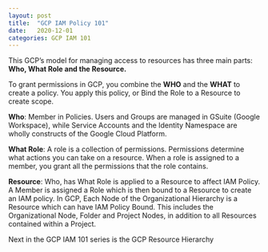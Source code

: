 ```yaml
---
layout: post
title:  "GCP IAM Policy 101"
date:   2020-12-01
categories: GCP IAM 101
---
```



This GCP’s model for managing access to resources has three main parts: **Who, What Role and the Resource.**

To grant permissions in GCP, you combine the **WHO** and the **WHAT** to create a policy.  You apply this policy, or Bind the Role to a Resource to create scope. 

**Who**: Member in Policies. Users and Groups are managed in GSuite (Google Workspace), while Service Accounts and the Identity Namespace are wholly constructs of the Google Cloud Platform.  

**What Role**: A role is a collection of permissions. Permissions determine what actions you can take on a resource. When a role is assigned to a member, you grant all the permissions that the role contains. 

**Resource**: Who, has What Role is applied to a Resource to affect IAM Policy. A Member is assigned a Role which is then bound to a Resource to create an IAM policy.
In GCP, Each Node of the Organizational Hierarchy is a Resource which can have IAM Policy Bound.  This includes the Organizational Node, Folder and Project Nodes, in addition to all Resources contained within a Project.

Next in the GCP IAM 101 series is the GCP Resource Hierarchy
